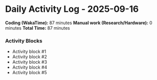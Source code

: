 # Daily Activity Log - 2025-09-16

**Coding (WakaTime):** 87 minutes
**Manual work (Research/Hardware):** 0 minutes
**Total Time:** 87 minutes

### Activity Blocks
- Activity block #1
- Activity block #2
- Activity block #3
- Activity block #4
- Activity block #5
